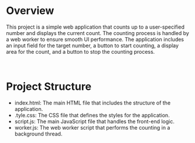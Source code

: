 <h1>Overview</h1>
<P>This project is a simple web application that counts up to a user-specified number and displays the current count. The counting process is handled by a web worker to ensure smooth UI performance. The application includes an input field for the target number, a button to start counting, a display area for the count, and a button to stop the counting process.</P>
<br/>
<h1>Project Structure</h1>
<ul>
  <li>index.html: The main HTML file that includes the structure of the application.</li>
  <li>.tyle.css: The CSS file that defines the styles for the application.</li>
  <li>script.js: The main JavaScript file that handles the front-end logic.</li>
  <li>worker.js: The web worker script that performs the counting in a background thread.</li>
</ul>
